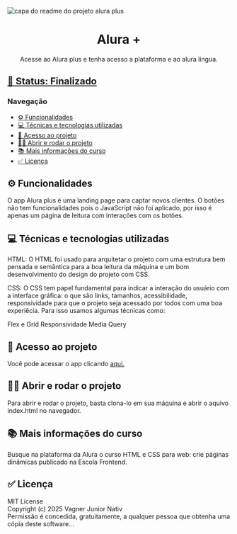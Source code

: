 ![capa do readme do projeto alura plus](https://i.ibb.co/XZJqjmCV/nativ.jpg)

<h1 style="text-align: center">Alura +</h1>
<p style="text-align: center">Acesse ao Alura plus e tenha acesso a plataforma e ao alura língua.</p>

## <a href="#status">🚧 Status: Finalizado</a>

### Navegação

- <a href="#functionalities">⚙️ Funcionalidades</a>
- <a href="#tech">💻 Técnicas e tecnologias utilizadas</a>
- <a href="#acess">📁 Acesso ao projeto</a>
- <a href="#run">👨‍💻 Abrir e rodar o projeto</a>
- <a href="#more">📚 Mais informações do curso</a>
- <a href="#licence">✅ Licença</a>

## <a id="functionalities">⚙️ Funcionalidades</a>

O app Alura plus é uma landing page para captar novos clientes. O botões não tem funcionalidades pois o JavaScript não foi aplicado, por isso é apenas um página de leitura com interações com os botões.

## <a id="tech">💻 Técnicas e tecnologias utilizadas</a>

HTML: O HTML foi usado para arquitetar o projeto com uma estrutura bem pensada e semântica para a boa leitura da máquina e um bom desenvolvimento do design do projeto com CSS.

CSS: O CSS tem papel fundamental para indicar a interação do usuário com a interface gráfica: o que são links, tamanhos, acessibilidade, responsividade para que o projeto seja acessado por todos com uma boa experiêcia. Para isso usamos algumas técnicas como:

Flex e Grid
Responsividade
Media Query

## <a id="acess">📁 Acesso ao projeto</a>

Você pode acessar o app clicando [aqui.](https://vagnernatvidade.github.io/alura-plus/ "Alura+")

## <a id="run">👨‍💻 Abrir e rodar o projeto</a>

Para abrir e rodar o projeto, basta clona-lo em sua máquina e abrir o aquivo index.html no navegador.

## <a id="more">📚 Mais informações do curso</a>

Busque na plataforma da Alura o curso HTML e CSS para web: crie páginas dinâmicas publicado na Escola Frontend.

## <a id="licence">✅ Licença</a>

MIT License <br/>
Copyright (c) 2025 Vagner Junior Nativ <br/>
Permissão é concedida, gratuitamente, a qualquer pessoa que obtenha uma cópia deste software...
